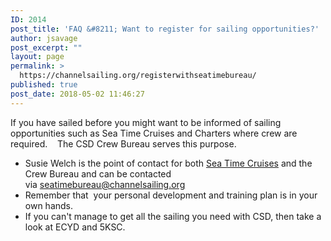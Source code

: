 ```yaml
---
ID: 2014
post_title: 'FAQ &#8211; Want to register for sailing opportunities?'
author: jsavage
post_excerpt: ""
layout: page
permalink: >
  https://channelsailing.org/registerwithseatimebureau/
published: true
post_date: 2018-05-02 11:46:27
---
```

If you have sailed before you might want to be informed of sailing opportunities such as Sea Time Cruises and Charters where crew are required.    The CSD Crew Bureau serves this purpose.
<ul>
 	<li>Susie Welch is the point of contact for both <a href="//channelsailing.org/sea-time-cruises/">Sea Time Cruises</a> and the Crew Bureau and can be contacted via <a href="mailto:seatimebureau@channelsailing.org?subject=Enquiry%20from%20CSD%20Website:">seatimebureau@channelsailing.org</a></li>
 	<li>Remember that  your personal development and training plan is in your own hands.</li>
 	<li>If you can't manage to get all the sailing you need with CSD, then take a look at ECYD and 5KSC.</li>
</ul>
